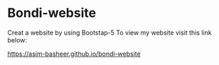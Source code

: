 # Bondi-website
Creat a website by using Bootstap-5
To view my website visit this link below: 

https://asim-basheer.github.io/bondi-website
